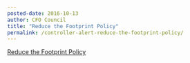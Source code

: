 ```yaml
---
posted-date: 2016-10-13
author: CFO Council
title: "Reduce the Footprint Policy"
permalink: /controller-alert-reduce-the-footprint-policy/
---
```

[Reduce the Footprint Policy](/assets/files/Controller-Alert-Reduce-the-Footprint-Calculations.pdf)
